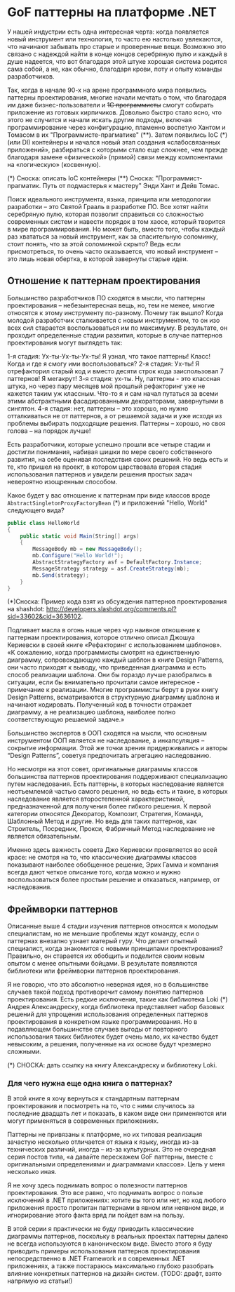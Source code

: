 # GoF паттерны на платформе .NET

У нашей индустрии есть одна интересная черта: когда появляется новый инструмент или технология, то часто ею настолько увлекаются, что начинают забывать про старые и проверенные вещи. Возможно это связано с надеждой найти в конце концов серебряную пулю и каждый в душе надеется, что вот благодаря этой штуке хорошая система родится сама собой, а не, как обычно, благодаря крови, поту и опыту команды разработчиков.

Так, когда в начале 90-х на арене программного мира появились паттерны проектирования, многие начали мечтать о том, что благодаря им даже бизнес-пользователи и ~~1С программисты~~ смогут собирать приложение из готовых кирпичиков. Довольно быстро стало ясно, что этого не случится и начали искать другие подходы, включая программирование через конфигурацию, пламенно воспетую Хантом и Томасом в их "Программисте-прагматике" (**). Затем появились IoC (*) (или DI) контейнеры и начался новый этап создания «слабосвязанных приложений», разбираться с которыми стало еще сложнее, чем прежде благодаря замене «физической» (прямой) связи между компонентами на «логическую» (косвенную).

(*) Сноска: описать IoC контейнеры
(**) Сноска: "Программист-прагматик. Путь от подмастерья к мастеру" Энди Хант и Дейв Томас.

Поиск идеального инструмента, языка, принципа или методологии разработки – это Святой Грааль в разработке ПО. Все хотят найти серебряную пулю, которая позволит справиться со сложностью современных систем и навести порядок в том хаосе, который творится в мире программирования. Но может быть, вместо того, чтобы каждый раз хвататься за новый инструмент, как за спасительную соломинку, стоит понять, что за этой соломинкой скрыто? Ведь если присмотреться, то очень часто оказывается, что новый инструмент – это лишь новая обертка, в которой завернуты старые идеи.

## Отношение к паттернам проектирования
Большинство разработчиков ПО сходятся в мысли, что паттерны проектирования – небезынтересная вещь, но, тем не менее, многие относятся к этому инструменту по-разному. Почему так вышло? Когда молодой разработчик сталкивается с новым инструментом, то он изо всех сил старается воспользоваться им по максимуму. В результате, он проходит определенные стадии развития, которые в случае паттернов проектирования могут выглядеть так:

1-я стадия: Ух-ты-Ух-ты-Ух-ты! Я узнал, что такое паттерны! Класс! Когда и где я смогу ими воспользоваться?
2-я стадия: Ух-ты! Я отрефакторил старый код и вместо десяти строк кода заиспользовал 7 паттернов! Я мегакрут!
3-я стадия: ух-ты. Ну, паттерны - это классная штука, но через пару месяцев мой прошлый рефакторинг уже не кажется таким уж классным. Что-то я и сам начал путаться за всеми этими абстрактными фасадированными декораторами, завернутыми в синглтон.
4-я стадия: нет, паттерны – это хорошо, но нужно отталкиваться не от паттернов, а от решаемой задачи и уже исходя из проблемы выбирать подходящие решения. Паттерны – хорошо, но своя голова – на порядок лучше!

Есть разработчики, которые успешно прошли все четыре стадии и достигли понимания, набивая шишки по мере своего собственного развития, на себе оценивая последствия своих решений. Но ведь есть и те, кто пришел на проект, в котором царствовала вторая стадия использования паттернов и увидели решения простых задач невероятно изощренным способом.

Какое будет у вас отношение к паттернам при виде классов вроде `AbstractSingletonProxyFactoryBean` (*) и приложений "Hello, World" следующего вида?

```csharp
public class HelloWorld
{
    public static void Main(String[] args)
    {
        MessageBody mb = new MessageBody();
        mb.Configure("Hello World!");
        AbstractStrategyFactory asf = DefaultFactory.Instance;
        MessageStrategy strategy = asf.CreateStrategy(mb);
        mb.Send(strategy);
    }
}
```

(*)Сноска: Пример кода взят из обсуждения паттернов проектирования на shashdot: http://developers.slashdot.org/comments.pl?sid=33602&cid=3636102.

Подливает масла в огонь наше через чур наивное отношение к паттернам проектирования, которое отлично описал Джошуа Кериевски в своей книге «Рефакторинг с использованием шаблонов». «К сожалению, когда программисты смотрят на единственную диаграмму, сопровождающую каждый шаблон в книге Design Patterns, они часто приходят к выводу, что приведенная диаграмма и есть способ реализации шаблона. Они бы гораздо лучше разобрались в ситуации, если бы внимательно прочитали самое интересное - примечание к реализации. Многие программисты берут в руки книгу Design Patterns, всматриваются в структурную диаграмму шаблона и начинают кодировать. Полученный код в точности отражает диаграмму, а не реализацию шаблона, наиболее полно соответствующую решаемой задаче.»

Большинство экспертов в ООП сходятся на мысли, что основным инструментом ООП является не наследование, а инкапсуляция – сокрытие информации. Этой же точки зрения придерживались и авторы “Design Patterns”, советуя предпочитать агрегацию наследованию.

Но несмотря на этот совет, оригинальные диаграммы классов большинства паттернов проектирования поддерживают специализацию путем наследования. Есть паттерны, в которых наследование является неотъемлемой частью самого решения, но ведь есть и такие, в которых наследование является второстепенной характеристикой, предназначенной для получения более гибкого решения. К первой категории относятся Декоратор, Композит, Стратегия, Команда, Шаблонный Метод и другие. Но ведь для таких паттернов, как Строитель, Посредник, Прокси, Фабричный Метод наследование не является обязательным.

Именно здесь важность совета Джо Кериевски проявляется во всей красе: не смотря на то, что классические диаграммы классов показывают наиболее обобщенное решение, Эрих Гамма и компания всегда дают четкое описание того, когда можно и нужно воспользоваться более простым решение и отказаться, например, от наследования.

## Фреймворки паттернов

Описанные выше 4 стадии изучения паттернов относятся к молодым специалистам, но не меньшие проблемы ждут команду, если о паттернах внезапно узнает матерый гуру. Что делает опытный специалист, когда знакомится с новыми принципами проектирования? Правильно, он старается их обобщить и поделится своим новым опытом с менее опытными бойцами. В результате появляются библиотеки или фреймворки паттернов проектирования.

Я не говорю, что это абсолютно неверная идея, но в большинстве случаев такой подход противоречит самому понятию паттернов проектирования. Есть редкие исключения, такие как библиотека Loki (*) Андрея Александреску, когда библиотека представляет набор базовых решений для упрощения использования определенных паттернов проектирования в конкретном языке программирования. Но в подавляющем большинстве случаев выгоды от повторного использования таких библиотек будет очень мало, их качество будет невысоким, а решения, полученные на их основе будут чрезмерно сложными.

(*) СНОСКА: дать ссылку на книгу Александреску и библиотеку Loki.

### Для чего нужна еще одна книга о паттернах?

В этой книге я хочу вернуться к стандартным паттернам проектирования и посмотреть на то, что с ними случилось за последние двадцать лет и показать, в каком виде они применяются или могут применяться в современных приложениях.

Паттерны не привязаны к платформе, но их типовая реализация зачастую несколько отличается от языка к языку, иногда из-за технических различий, иногда – из-за культурных. Это не очередная серия постов типа, «а давайте перескажем GoF паттерны, вместе с оригинальными определениями и диаграммами классов». Цель у меня несколько иная.

Я не хочу здесь поднимать вопрос о полезности паттернов проектирования. Это все равно, что поднимать вопрос о пользе исключений в .NET приложениях: хотите вы того или нет, но код любого приложения просто пропитан паттернами в явном или неявном виде, и игнорирование этого факта вряд ли пойдет вам на пользу.

В этой серии я практически не буду приводить классические диаграммы паттернов, поскольку в реальных проектах паттерны далеко не всегда используются в каноническом виде. Вместо этого я буду приводить примеры использования паттернов проектирования непосредственно в .NET Framework и в современных .NET приложениях, а также постараюсь максимально глубоко разобрать влияние конкретных паттернов на дизайн систем.
(TODO: драфт, взято напрямую из статьи!)
